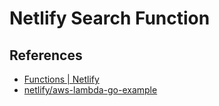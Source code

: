 # Netlify Search Function


## References

- [Functions | Netlify](https://www.netlify.com/docs/functions/#go-lambda-functions)
- [netlify/aws-lambda-go-example](https://github.com/netlify/aws-lambda-go-example)
